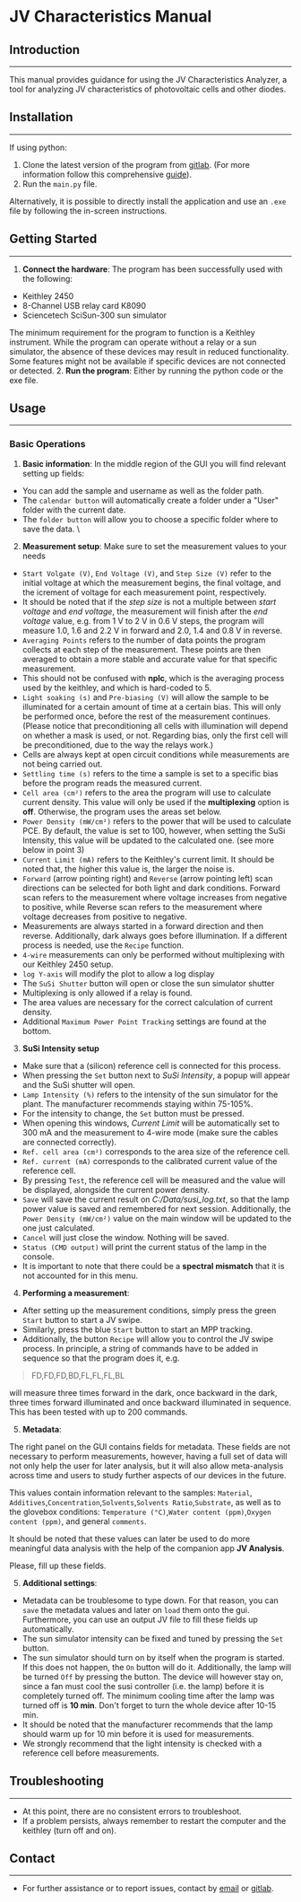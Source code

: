 # JV Characteristics Manual

## Introduction
___
This manual provides guidance for using the JV Characteristics Analyzer, a tool for analyzing JV characteristics of photovoltaic cells and other diodes.
## Installation
___
If using python:
1. Clone the latest version of the program from [gitlab](https://codebase.helmholtz.cloud/hyd/jv_char). (For more information follow this comprehensive [guide](https://docs.gitlab.com/ee/user/project/repository/#clone-and-open-in-visual-studio-code)).
2. Run the `main.py` file.

Alternatively, it is possible to directly install the application and use an `.exe` file by following the in-screen instructions.

## Getting Started
___
1. **Connect the hardware**: The program has been successfully used with the following:
- Keithley 2450
- 8-Channel USB relay card K8090
- Sciencetech SciSun-300 sun simulator

The minimum requirement for the program to function is a Keithley instrument. While the program can operate without a relay or a sun simulator, the absence of these devices may result in reduced functionality. Some features might not be available if specific devices are not connected or detected.
2. **Run the program**: Either by running the python code or the exe file. 

## Usage
___
### Basic Operations
1. **Basic information**: In the middle region of the GUI you will find relevant setting up fields:
- You can add the sample and username as well as the folder path. 
- The `calendar button` will automatically create a folder under a "User" folder with the current date.
- The `folder button` will allow you to choose a specific folder where to save the data. \
2. **Measurement setup**: Make sure to set the measurement values to your needs
- `Start Volgate (V)`, `End Voltage (V)`, and `Step Size (V)` refer to the initial voltage at which the measurement begins, the final voltage, and the icrement of voltage for each measurement point, respectively.
- It should be noted that if the _step size_ is not a multiple between _start voltage_ and _end voltage_, the measurement will finish after the _end voltage_ value, e.g. from 1 V to 2 V in 0.6 V steps, the program will measure 1.0, 1.6 and 2.2 V in forward and 2.0, 1.4 and 0.8 V in reverse.
- `Averaging Points` refers to the number of data points the program collects at each step of the measurement. These points are then averaged to obtain a more stable and accurate value for that specific measurement.
- This should not be confused with **nplc**, which is the averaging process used by the keithley, and which is hard-coded to 5.
- `Light soaking (s)` and `Pre-biasing (V)` will allow the sample to be illuminated for a certain amount of time at a certain bias. This will only be performed once, before the rest of the measurement continues. (Please notice that preconditioning all cells with illumination will depend on whether a mask is used, or not. Regarding bias, only the first cell will be preconditioned, due to the way the relays work.)
- Cells are always kept at open circuit conditions while measurements are not being carried out.
- `Settling time (s)` refers to the time a sample is set to a specific bias before the program reads the measured current.
- `Cell area (cm²)` refers to the area the program will use to calculate current density. This value will only be used if the **multiplexing** option is **off**. Otherwise, the program uses the areas set below.
- `Power Density (mW/cm²)` refers to the power that will be used to calculate PCE. By default, the value is set to 100, however, when setting the SuSi Intensity, this value will be updated to the calculated one. (see more below in point 3)
- `Current Limit (mA)` refers to the Keithley's current limit. It should be noted that, the higher this value is, the larger the noise is.
- `Forward` (arrow pointing right) and `Reverse` (arrow pointing left) scan directions can be selected for both light and dark conditions. Forward scan refers to the measurement where voltage increases from negative to positive, while Reverse scan refers to the measurement where voltage decreases from positive to negative.
- Measurements are always started in a forward direction and then reverse. Additionally, dark always goes before illumination. If a different process is needed, use the `Recipe` function.
- `4-wire` measurements can only be performed without multiplexing with our Keithley 2450 setup.
- `log Y-axis` will modify the plot to allow a log display
- The `SuSi Shutter` button will open or close the sun simulator shutter
- Multiplexing is only allowed if a relay is found. 
- The area values are necessary for the correct calculation of current density.
- Additional `Maximum Power Point Tracking` settings are found at the bottom.

3. **SuSi Intensity setup**
- Make sure that a (silicon) reference cell is connected for this process.
- When pressing the `Set` button next to _SuSi Intensity_, a popup will appear and the SuSi shutter will open.
- `Lamp Intensity (%)` refers to the intensity of the sun simulator for the plant. The manufacturer recommends staying within 75-105%.
- For the intensity to change, the `Set` button must be pressed.
- When opening this windows, _Current Limit_ will be automatically set to 300 mA and the measurement to 4-wire mode (make sure the cables are connected correctly).
- `Ref. cell area (cm²)` corresponds to the area size of the reference cell.
- `Ref. current (mA)` corresponds to the calibrated current value of the reference cell.
- By pressing `Test`, the reference cell will be measured and the value will be displayed, alongside the current power density.
- `Save` will save the current result on _C:/Data/susi_log.txt_, so that the lamp power value is saved and remembered for next session. Additionally, the `Power Density (mW/cm²)` value on the main window will be updated to the one just calculated.
- `Cancel` will just close the window. Nothing will be saved.
- `Status (CMD output)` will print the current status of the lamp in the console.
- It is important to note that there could be a __spectral mismatch__ that it is not accounted for in this menu.

4. **Performing a measurement**:
- After setting up the measurement conditions, simply press the green `Start` button to start a JV swipe.
- Similarly, press the blue `Start` button to start an MPP tracking.
- Additionally, the button `Recipe` will allow you to control the JV swipe process. In principle, a string of commands have to be added in sequence so that the program does it, e.g.
>FD,FD,FD,BD,FL,FL,FL,BL

will measure three times forward in the dark, once backward in the dark, three times forward illuminated and once backward illuminated in sequence. This has been tested with up to 200 commands.

5. **Metadata**:

The right panel on the GUI contains fields for metadata. These fields are not necessary to perform measurements, however, having a full set of data will not only help the user for later analysis, but it will also allow meta-analysis across time and users to study further aspects of our devices in the future.

This values contain information relevant to the samples: `Material`, `Additives`,`Concentration`,`Solvents`,`Solvents Ratio`,`Substrate`, as well as to the glovebox conditions: `Temperature (°C)`,`Water content (ppm)`,`Oxygen content (ppm)`, and general `comments`.

It should be noted that these values can later be used to do more meaningful data analysis with the help of the companion app **JV Analysis**.

Please, fill up these fields.

5. **Additional settings**:
- Metadata can be troublesome to type down. For that reason, you can `save` the metadata values and later on `load` them onto the gui. Furthermore, you can use an output JV file to fill these fields up automatically.
- The sun simulator intensity can be fixed and tuned by pressing the `Set` button.
- The sun simulator should turn on by itself when the program is started. If this does not happen, the `On` button will do it. Additionally, the lamp will be turned `Off` by pressing the button. The device will however stay on, since a fan must cool the susi controller (i.e. the lamp) before it is completely turned off. The minimum cooling time after the lamp was turned off is **10 min**. Don't forget to turn the whole device after 10-15 min.
- It should be noted that the manufacturer recommends that the lamp should warm up for 10 min before it is used for measurements.
- We strongly recommend that the light intensity is checked with a reference cell before measurements. 

## Troubleshooting
___
- At this point, there are no consistent errors to troubleshoot. 
- If a problem persists, always remember to restart the computer and the keithley (turn off and on).

## Contact
___
- For further assistance or to report issues, contact by [email](enandayapa@gmail.com) or [gitlab](https://codebase.helmholtz.cloud/hyd/jv_char).
